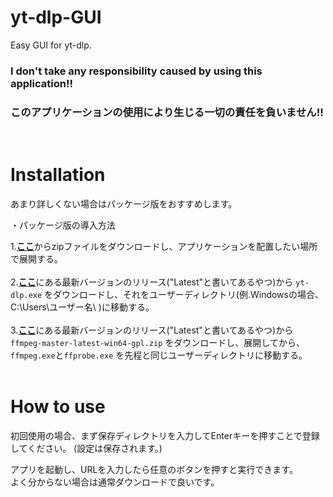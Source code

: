 # yt-dlp-GUI
Easy GUI for yt-dlp. 
<h3>I don't take any responsibility caused by using this application!!</h3>
<h3>このアプリケーションの使用により生じる一切の責任を負いません!!</h3><br>

# Installation
あまり詳しくない場合はパッケージ版をおすすめします。

・パッケージ版の導入方法

1.[**ここ**](https://raw.githubusercontent.com/AkaakuHub/yt-dlp-GUI/main/yt-dlp-gui.zip)からzipファイルをダウンロードし、アプリケーションを配置したい場所で展開する。<br><br>
2.[**ここ**](https://github.com/yt-dlp/yt-dlp/releases)にある最新バージョンのリリース("Latest"と書いてあるやつ)から
```yt-dlp.exe```
をダウンロードし、それをユーザーディレクトリ(例.Windowsの場合、C:\\Users\\ユーザー名\\
)に移動する。<br><br>
3.[**ここ**](https://github.com/yt-dlp/FFmpeg-Builds/releases/)にある最新バージョンのリリース("Latest"と書いてあるやつ)から
```ffmpeg-master-latest-win64-gpl.zip```
をダウンロードし、展開してから、
```ffmpeg.exe```と```ffprobe.exe```
を先程と同じユーザーディレクトリに移動する。<br><br>

# How to use

初回使用の場合、まず保存ディレクトリを入力してEnterキーを押すことで登録してください。
(設定は保存されます。)<br>

アプリを起動し、URLを入力したら任意のボタンを押すと実行できます。<br>
よく分からない場合は通常ダウンロードで良いです。